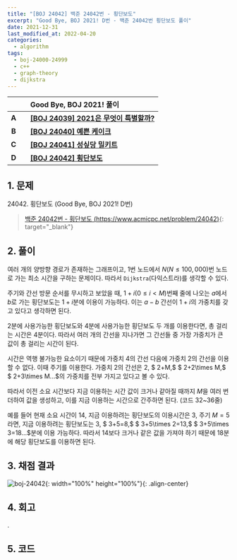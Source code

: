 ```yaml
---
title: "[BOJ 24042] 백준 24042번 - 횡단보도"
excerpt: "Good Bye, BOJ 2021! D번 - 백준 24042번 횡단보도 풀이"
date: 2021-12-31
last_modified_at: 2022-04-20
categories:
  - algorithm
tags:
  - boj-24000-24999
  - c++
  - graph-theory
  - dijkstra
---
```


|||Good Bye, BOJ 2021! 풀이|
|:---:|:---:|:---|
|**A**||**[[BOJ 24039] 2021은 무엇이 특별할까?](https://burningfalls.github.io/algorithm/boj-24039/)**|
|**B**||**[[BOJ 24040] 예쁜 케이크](https://burningfalls.github.io/algorithm/boj-24040/)**|
|**C**||**[[BOJ 24041] 성싶당 밀키트](https://burningfalls.github.io/algorithm/boj-24041/)**|
|**D**||**[[BOJ 24042] 횡단보도](https://burningfalls.github.io/algorithm/boj-24042/)**|

## 1. 문제
$24042$. 횡단보도 (Good Bye, BOJ 2021! D번)

> [백준 24042번 - 횡단보도 (https://www.acmicpc.net/problem/24042)](https://www.acmicpc.net/problem/24042){: target="_blank"}

## 2. 풀이

여러 개의 양방향 경로가 존재하는 그래프이고, $1$번 노드에서 $N(N\leq 100,000)$번 노드로 가는 최소 시간을 구하는 문제이다. 따라서 `Dijkstra`(다익스트라)를 생각할 수 있다.

주기와 간선 방문 순서를 무시하고 보았을 때, $1+i(0\leq i\lt M)$번째 줄에 나오는 $a$에서 $b$로 가는 횡단보도는 $1+i$분에 이용이 가능하다. 이는 $a-b$ 간선이 $1+i$의 가중치를 갖고 있다고 생각하면 된다. 

$2$분에 사용가능한 횡단보도와 $4$분에 사용가능한 횡단보도 두 개를 이용한다면, 총 걸리는 시간은 $4$분이다. 따라서 여러 개의 간선을 지나가면 그 간선들 중 가장 가중치가 큰 값이 총 걸리는 시간이 된다.

시간은 역행 불가능한 요소이기 때문에 가중치 $4$의 간선 다음에 가중치 $2$의 간선을 이용할 수 없다. 이때 주기를 이용한다. 가중치 $2$의 간선은 $2,$ $ 2+M,$ $ 2+2\times M,$ $ 2+3\times M...$의 가중치를 전부 가지고 있다고 볼 수 있다. 

따라서 이전 소요 시간보다 지금 이용하는 시간 값이 크거나 같아질 때까지 $M$을 여러 번 더하여 값을 생성하고, 이를 지금 이용하는 시간으로 간주하면 된다. (코드 32~36줄)

예를 들어 현재 소요 시간이 $14$, 지금 이용하려는 횡단보도의 이용시간은 $3$, 주기 $M=5$라면, 지금 이용하려는 횡단보도는 $3,$ $ 3+5=8,$ $ 3+5\times 2=13,$ $ 3+5\times 3=18...$분에 이용 가능하다. 따라서 $14$보다 크거나 같은 값을 가져야 하기 때문에 $18$분에 해당 횡단보도를 이용하면 된다.

## 3. 채점 결과

![boj-24042](https://user-images.githubusercontent.com/30232837/160977445-dd9ecdc9-44e8-4fb0-8d8a-a4e16d11d121.png "boj-24042"){: width="100%" height="100%"}{: .align-center}

## 4. 회고

.

## 5. 코드

<script src="https://gist.github.com/BurningFalls/5d7934d891bef5567d542047e5d09c0a.js"></script>
